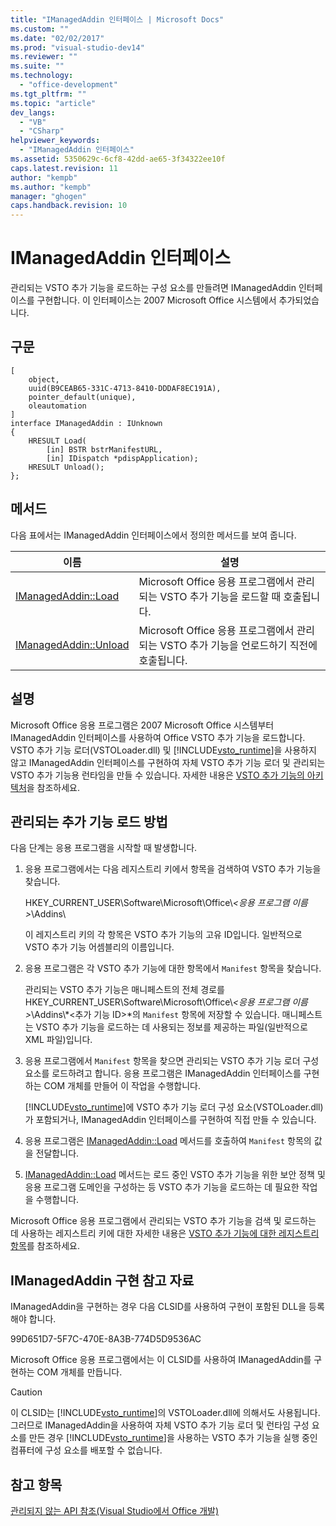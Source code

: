 ```yaml
---
title: "IManagedAddin 인터페이스 | Microsoft Docs"
ms.custom: ""
ms.date: "02/02/2017"
ms.prod: "visual-studio-dev14"
ms.reviewer: ""
ms.suite: ""
ms.technology: 
  - "office-development"
ms.tgt_pltfrm: ""
ms.topic: "article"
dev_langs: 
  - "VB"
  - "CSharp"
helpviewer_keywords: 
  - "IManagedAddin 인터페이스"
ms.assetid: 5350629c-6cf8-42dd-ae65-3f34322ee10f
caps.latest.revision: 11
author: "kempb"
ms.author: "kempb"
manager: "ghogen"
caps.handback.revision: 10
---
```

# IManagedAddin 인터페이스
  관리되는 VSTO 추가 기능을 로드하는 구성 요소를 만들려면 IManagedAddin 인터페이스를 구현합니다. 이 인터페이스는 2007 Microsoft Office 시스템에서 추가되었습니다.  
  
## 구문  
  
```  
[  
    object,  
    uuid(B9CEAB65-331C-4713-8410-DDDAF8EC191A),  
    pointer_default(unique),  
    oleautomation  
]  
interface IManagedAddin : IUnknown  
{  
    HRESULT Load(  
        [in] BSTR bstrManifestURL,   
        [in] IDispatch *pdispApplication);  
    HRESULT Unload();  
};  
```  
  
## 메서드  
 다음 표에서는 IManagedAddin 인터페이스에서 정의한 메서드를 보여 줍니다.  
  
|이름|설명|  
|--------|--------|  
|[IManagedAddin::Load](../vsto/imanagedaddin-load.md)|Microsoft Office 응용 프로그램에서 관리되는 VSTO 추가 기능을 로드할 때 호출됩니다.|  
|[IManagedAddin::Unload](../vsto/imanagedaddin-unload.md)|Microsoft Office 응용 프로그램에서 관리되는 VSTO 추가 기능을 언로드하기 직전에 호출됩니다.|  
  
## 설명  
 Microsoft Office 응용 프로그램은 2007 Microsoft Office 시스템부터 IManagedAddin 인터페이스를 사용하여 Office VSTO 추가 기능을 로드합니다. VSTO 추가 기능 로더\(VSTOLoader.dll\) 및 [!INCLUDE[vsto_runtime](../vsto/includes/vsto-runtime-md.md)]을 사용하지 않고 IManagedAddin 인터페이스를 구현하여 자체 VSTO 추가 기능 로더 및 관리되는 VSTO 추가 기능용 런타임을 만들 수 있습니다. 자세한 내용은 [VSTO 추가 기능의 아키텍처](../vsto/architecture-of-vsto-add-ins.md)을 참조하세요.  
  
## 관리되는 추가 기능 로드 방법  
 다음 단계는 응용 프로그램을 시작할 때 발생합니다.  
  
1.  응용 프로그램에서는 다음 레지스트리 키에서 항목을 검색하여 VSTO 추가 기능을 찾습니다.  
  
     HKEY\_CURRENT\_USER\\Software\\Microsoft\\Office\\*\<응용 프로그램 이름\>*\\Addins\\  
  
     이 레지스트리 키의 각 항목은 VSTO 추가 기능의 고유 ID입니다. 일반적으로 VSTO 추가 기능 어셈블리의 이름입니다.  
  
2.  응용 프로그램은 각 VSTO 추가 기능에 대한 항목에서 `Manifest` 항목을 찾습니다.  
  
     관리되는 VSTO 추가 기능은 매니페스트의 전체 경로를 HKEY\_CURRENT\_USER\\Software\\Microsoft\\Office\\*\<응용 프로그램 이름\>*\\Addins\\*\<추가 기능 ID\>*의 `Manifest` 항목에 저장할 수 있습니다. 매니페스트는 VSTO 추가 기능을 로드하는 데 사용되는 정보를 제공하는 파일\(일반적으로 XML 파일\)입니다.  
  
3.  응용 프로그램에서 `Manifest` 항목을 찾으면 관리되는 VSTO 추가 기능 로더 구성 요소를 로드하려고 합니다. 응용 프로그램은 IManagedAddin 인터페이스를 구현하는 COM 개체를 만들어 이 작업을 수행합니다.  
  
     [!INCLUDE[vsto_runtime](../vsto/includes/vsto-runtime-md.md)]에 VSTO 추가 기능 로더 구성 요소\(VSTOLoader.dll\)가 포함되거나, IManagedAddin 인터페이스를 구현하여 직접 만들 수 있습니다.  
  
4.  응용 프로그램은 [IManagedAddin::Load](../vsto/imanagedaddin-load.md) 메서드를 호출하여 `Manifest` 항목의 값을 전달합니다.  
  
5.  [IManagedAddin::Load](../vsto/imanagedaddin-load.md) 메서드는 로드 중인 VSTO 추가 기능을 위한 보안 정책 및 응용 프로그램 도메인을 구성하는 등 VSTO 추가 기능을 로드하는 데 필요한 작업을 수행합니다.  
  
 Microsoft Office 응용 프로그램에서 관리되는 VSTO 추가 기능을 검색 및 로드하는 데 사용하는 레지스트리 키에 대한 자세한 내용은 [VSTO 추가 기능에 대한 레지스트리 항목](../vsto/registry-entries-for-vsto-add-ins.md)를 참조하세요.  
  
## IManagedAddin 구현 참고 자료  
 IManagedAddin을 구현하는 경우 다음 CLSID를 사용하여 구현이 포함된 DLL을 등록해야 합니다.  
  
 99D651D7\-5F7C\-470E\-8A3B\-774D5D9536AC  
  
 Microsoft Office 응용 프로그램에서는 이 CLSID를 사용하여 IManagedAddin를 구현하는 COM 개체를 만듭니다.  
  
> [!CAUTION]  
>  이 CLSID는 [!INCLUDE[vsto_runtime](../vsto/includes/vsto-runtime-md.md)]의 VSTOLoader.dll에 의해서도 사용됩니다. 그러므로 IManagedAddin을 사용하여 자체 VSTO 추가 기능 로더 및 런타임 구성 요소를 만든 경우 [!INCLUDE[vsto_runtime](../vsto/includes/vsto-runtime-md.md)]을 사용하는 VSTO 추가 기능을 실행 중인 컴퓨터에 구성 요소를 배포할 수 없습니다.  
  
## 참고 항목  
 [관리되지 않는 API 참조&#40;Visual Studio에서 Office 개발&#41;](../vsto/unmanaged-api-reference-office-development-in-visual-studio.md)  
  
  
